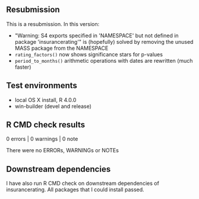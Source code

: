 ## Resubmission
This is a resubmission. In this version:

* "Warning: S4 exports specified in 'NAMESPACE' but not defined in package 'insurancerating'" is (hopefully) solved by removing the unused MASS package from the NAMESPACE
* `rating_factors()` now shows significance stars for p-values
* `period_to_months()` arithmetic operations with dates are rewritten (much faster)

## Test environments
* local OS X install, R 4.0.0
* win-builder (devel and release)

## R CMD check results

0 errors | 0 warnings | 0 note

There were no ERRORs, WARNINGs or NOTEs

## Downstream dependencies
I have also run R CMD check on downstream dependencies of insurancerating.
All packages that I could install passed.


